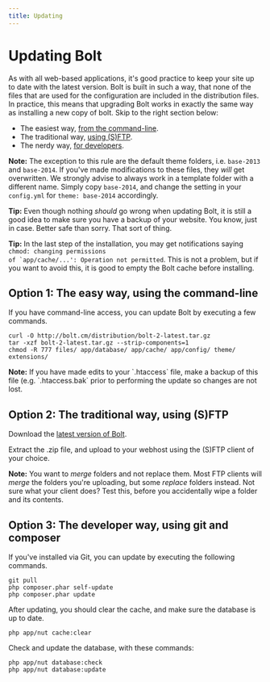 ```yaml
---
title: Updating
---
```

Updating Bolt
=============

As with all web-based applications, it's good practice to keep your site up to
date with the latest version. Bolt is built in such a way, that none of the
files that are used for the configuration are included in the distribution
files. In practice, this means that upgrading Bolt works in exactly the same way
as installing a new copy of bolt. Skip to the right section below:

  - The easiest way, [from the command-line](#option-1-easy-way-using-command-line).
  - The traditional way, [using (S)FTP](#option-2-traditional-way-using-sftp).
  - The nerdy way, [for developers](#option-3-developer-way-using-git-and-composer).

<p class="note"><strong>Note:</strong> The exception to this rule are the
default theme folders, i.e. <code>base-2013</code> and <code>base-2014</code>.
If you've made modifications to these files, they <em>will</em> get overwritten.
We strongly advise to always work in a template folder with a different name.
Simply copy <code>base-2014</code>, and change the setting in your
<code>config.yml</code> for <code>theme: base-2014</code> accordingly.</p>

<p class="tip"><strong>Tip:</strong> Even though nothing <em>should</em> go
wrong when updating Bolt, it is still a good idea to make sure you have a backup
of your website. You know, just in case. Better safe than sorry. That sort of
thing.</p> <p class="tip"><strong>Tip:</strong> In the last step of the
installation, you may get notifications saying <code>chmod: changing permissions
of `app/cache/...': Operation not permitted</code>. This is not a problem, but
if you want to avoid this, it is good to empty the Bolt cache before
installing.</p>

Option 1: The easy way, using the command-line
----------------------------------------------

If you have command-line access, you can update Bolt by executing a few
commands.

```
curl -O http://bolt.cm/distribution/bolt-2-latest.tar.gz
tar -xzf bolt-2-latest.tar.gz --strip-components=1
chmod -R 777 files/ app/database/ app/cache/ app/config/ theme/ extensions/
```
<p class="note"><strong>Note:</strong> If you have made edits to your `.htaccess`
file, make a backup of this file (e.g. `.htaccess.bak` prior to performing 
the update so changes are not lost.</p>

Option 2: The traditional way, using (S)FTP
-------------------------------------------

Download the [latest version of Bolt][latest].

Extract the .zip file, and upload to your webhost using the (S)FTP client of
your choice.

<p class="note"><strong>Note:</strong> You want to <em>merge</em> folders and
not replace them. Most FTP clients will <em>merge</em> the folders you're
uploading, but some <em>replace</em> folders instead. Not sure what your client
does? Test this, before you accidentally wipe a folder and its contents.</p>

Option 3: The developer way, using git and composer
---------------------------------------------------

If you've installed via Git, you can update by executing the following commands.

```
git pull
php composer.phar self-update
php composer.phar update
```

After updating, you should clear the cache, and make sure the database is up to
date.

```
php app/nut cache:clear
```

Check and update the database, with these commands:

```
php app/nut database:check
php app/nut database:update
```

[latest]: http://bolt.cm/distribution/bolt-latest.zip
